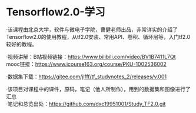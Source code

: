 # Tensorflow2.0-学习  

·该课程由北京大学，软件与微电子学院，曹健老师出品，非常详实的介绍了Tensorflow2.0的使用教程，从tf2.0安装、常用API、卷积、循环层等，入门tf2.0较好的教程。  

·视频讲解：B站视频链接：https://www.bilibili.com/video/BV1B7411L7Qt   
           mooc链接：https://www.icourse163.org/course/PKU-1002536002  
 
 ·数据集下载：https://gitee.com/jlfff/tf_studynotes_2/releases/v.001


·该项目对课程中的课件，原码，笔记（他人所制作），用到的数据集和图像进行了汇总  
·笔记和总览出处：https://github.com/dxc19951001/Study_TF2.0.git


